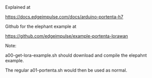 


Explained at 

https://docs.edgeimpulse.com/docs/arduino-portenta-h7



Github for the elephant example at

https://github.com/edgeimpulse/example-portenta-lorawan


Note: 

a00-get-lora-example.sh   should download and compile the elepahnt example. 

The regular a01-portenta.sh would then be used as normal.


